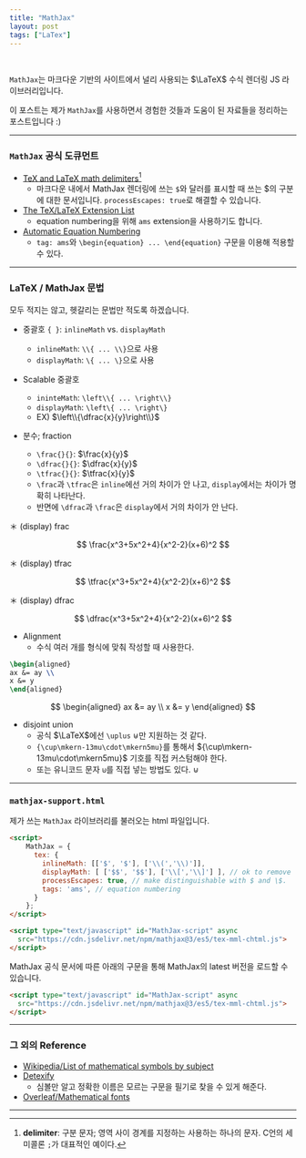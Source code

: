 ```yaml
---
title: "MathJax"
layout: post
tags: ["LaTex"]
---
```


<br>

`MathJax`는 마크다운 기반의 사이트에서 널리 사용되는 $\LaTeX$ 수식 렌더링 JS 라이브러리입니다.

이 포스트는 제가 `MathJax`를 사용하면서 경험한 것들과 도움이 된 자료들을 정리하는 포스트입니다 :)

<hr>

### `MathJax` 공식 도큐먼트

- [TeX and LaTeX math delimiters](https://docs.mathjax.org/en/v2.7-latest/tex.html#tex-and-latex-math-delimiters)[^1]
  - 마크다운 내에서 MathJax 렌더링에 쓰는 `$`와 달러를 표시할 때 쓰는 $의 구분에 대한 문서입니다. `processEscapes: true`로 해결할 수 있습니다.
- [The TeX/LaTeX Extension List](http://docs.mathjax.org/en/latest/input/tex/extensions/index.html)
  - equation numbering을 위해 `ams` extension을 사용하기도 합니다.
- [Automatic Equation Numbering](http://docs.mathjax.org/en/latest/input/tex/eqnumbers.html)
  - `tag: ams`와 `\begin{equation} ... \end{equation}` 구문을 이용해 적용할 수 있다.


<hr>

### LaTeX / MathJax 문법

모두 적지는 않고, 헷갈리는 문법만 적도록 하겠습니다.

- 중괄호 `{ }`: `inlineMath` vs. `displayMath`
  - `inlineMath`: `\\{ ... \\}`으로 사용
  - `displayMath`: `\{ ... \}`으로 사용

- Scalable 중괄호 
  - `ininteMath`: `\left\\{ ... \right\\}`
  - `displayMath`: `\left\{ ... \right\}`
  - EX) $\left\\{\dfrac{x}{y}\right\\}$

- 분수; fraction
  - `\frac{}{}`: $\frac{x}{y}$
  - `\dfrac{}{}`: $\dfrac{x}{y}$
  - `\tfrac{}{}`: $\tfrac{x}{y}$
  - `\frac`과 `\tfrac`은 `inline`에선 거의 차이가 안 나고, `display`에서는 차이가 명확히 나타난다.
  - 반면에 `\dfrac`과 `\frac`은 `display`에서 거의 차이가 안 난다.

＊ (display) frac

$$
\frac{x^3+5x^2+4}{x^2-2}(x+6)^2
$$

＊ (display) tfrac

$$
\tfrac{x^3+5x^2+4}{x^2-2}(x+6)^2
$$

＊ (display) dfrac

$$
\dfrac{x^3+5x^2+4}{x^2-2}(x+6)^2
$$

- Alignment
  - 수식 여러 개를 형식에 맞춰 작성할 때 사용한다.
``` latex
\begin{aligned}
ax &= ay \\
x &= y
\end{aligned}
```

$$
\begin{aligned}
ax &= ay \\
x &= y
\end{aligned}
$$

- disjoint union
  - 공식 $\LaTeX$에선 `\uplus` $\uplus$만 지원하는 것 같다.
  - `{\cup\mkern-13mu\cdot\mkern5mu}`를 통해서 ${\cup\mkern-13mu\cdot\mkern5mu}$ 기호를 직접 커스텀해야 한다.
  - 또는 유니코드 문자 `⊍`를 직접 넣는 방법도 있다. $⊍$


<hr>

### `mathjax-support.html`
제가 쓰는 `MathJax` 라이브러리를 불러오는 html 파일입니다.

``` html
<script>
    MathJax = {
      tex: {
        inlineMath: [['$', '$'], ['\\(','\\)']],
        displayMath: [ ['$$', '$$'], ['\\[','\\]'] ], // ok to remove
        processEscapes: true, // make distinguishable with $ and \$.
        tags: 'ams', // equation numbering
      }
    };
</script>

<script type="text/javascript" id="MathJax-script" async
  src="https://cdn.jsdelivr.net/npm/mathjax@3/es5/tex-mml-chtml.js">
</script>
```

MathJax 공식 문서에 따른 아래의 구문을 통해 MathJax의 latest 버전을 로드할 수 있습니다.

``` html
<script type="text/javascript" id="MathJax-script" async
  src="https://cdn.jsdelivr.net/npm/mathjax@3/es5/tex-mml-chtml.js">
</script>
```

<hr>

### 그 외의 Reference
- [Wikipedia/List of mathematical symbols by subject](https://en.wikipedia.org/wiki/List_of_mathematical_symbols_by_subject)
- [Detexify](http://detexify.kirelabs.org/classify.html)
  - 심볼만 알고 정확한 이름은 모르는 구문을 필기로 찾을 수 있게 해준다.
- [Overleaf/Mathematical fonts](https://www.overleaf.com/learn/latex/Mathematical_fonts)

<hr>

[^1]: **delimiter**: 구분 문자; 영역 사이 경계를 지정하는 사용하는 하나의 문자. C언의 세미콜론 `;`가 대표적인 예이다.